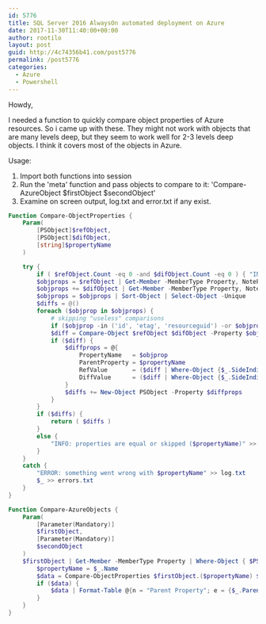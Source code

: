 ```yaml
---
id: 5776
title: SQL Server 2016 AlwaysOn automated deployment on Azure
date: 2017-11-30T11:40:00+00:00
author: rootilo
layout: post
guid: http://4c74356b41.com/post5776
permalink: /post5776
categories:
  - Azure
  - Powershell
---
```


Howdy,

I needed a function to quickly compare object properties of Azure resources. So i came up with these.
They might not work with objects that are many levels deep, but they seem to work well for 2-3 levels deep objects.
I think it covers most of the objects in Azure.

Usage:
1. Import both functions into session
2. Run the 'meta' function and pass objects to compare to it: 'Compare-AzureObject $firstObject $secondObject'
3. Examine on screen output, log.txt and error.txt if any exist.

```powershell
Function Compare-ObjectProperties {
    Param(
        [PSObject]$refObject,
        [PSObject]$difObject,
        [string]$propertyName
    )

    try {
        if ( $refObject.Count -eq 0 -and $difObject.Count -eq 0 ) { "INFO: Nothing to compare, both properties are null ($propertyName)" >> log.txt; return }
        $objprops = $refObject | Get-Member -MemberType Property, NoteProperty -ErrorAction SilentlyContinue | ForEach-Object Name
        $objprops += $difObject | Get-Member -MemberType Property, NoteProperty -ErrorAction SilentlyContinue | ForEach-Object Name
        $objprops = $objprops | Sort-Object | Select-Object -Unique
        $diffs = @()
        foreach ($objprop in $objprops) {
            # skipping "useless" comparisons
            if ($objprop -in ('id', 'etag', 'resourceguid') -or $objprop -like '*text') { continue }
            $diff = Compare-Object $refObject $difObject -Property $objprop
            if ($diff) {            
                $diffprops = @{
                    PropertyName   = $objprop
                    ParentProperty = $propertyName
                    RefValue       = ($diff | Where-Object {$_.SideIndicator -eq '<='} | ForEach-Object $($objprop))
                    DiffValue      = ($diff | Where-Object {$_.SideIndicator -eq '=>'} | ForEach-Object $($objprop))
                }
                $diffs += New-Object PSObject -Property $diffprops
            }        
        }
        if ($diffs) { 
            return ( $diffs )
        }
        else {
            "INFO: properties are equal or skipped ($propertyName)" >> log.txt 
        }
    }
    catch {
        "ERROR: something went wrong with $propertyName" >> log.txt
        $_ >> errors.txt
    }
}

Function Compare-AzureObjects {
    Param(
        [Parameter(Mandatory)]
        $firstObject,
        [Parameter(Mandatory)]
        $secondObject
    )
    $firstObject | Get-Member -MemberType Property | Where-Object { $PSItem.Name -notlike '*text' } | ForEach-Object {
        $propertyName = $_.Name
        $data = Compare-ObjectProperties $firstObject.($propertyName) $secondObject.($propertyName) $propertyName
        if ($data) {
            $data | Format-Table @{n = "Parent Property"; e = {$_.ParentProperty}}, @{n = "Child Property"; e = {$_.PropertyName}}, @{n = $firstObject.Name; e = {$_.RefValue}}, @{n = $secondObject.Name; e = {$_.DiffValue}} -Wrap
        }
    }
}
```
